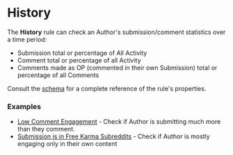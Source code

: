 # History

The **History** rule can check an Author's submission/comment statistics over a time period:
* Submission total or percentage of All Activity
* Comment total or percentage of all Activity
* Comments made as OP (commented in their own Submission) total or percentage of all Comments

Consult the [schema](https://json-schema.app/view/%23%2Fdefinitions%2FHistoryJSONConfig?url=https%3A%2F%2Fraw.githubusercontent.com%2FFoxxMD%2Freddit-context-bot%2Fmaster%2Fsrc%2FSchema%2FApp.json) for a complete reference of the rule's properties.

### Examples

* [Low Comment Engagement](/examples/history/lowEngagement.json5) - Check if Author is submitting much more than they comment.
* [Submission is in Free Karma Subreddits](/examples/recentActivity/freeKarmaOnSubmission.json5) - Check if Author is mostly engaging only in their own content
